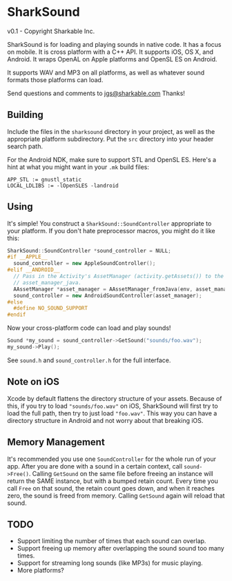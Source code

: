 SharkSound
==========
v0.1 - Copyright Sharkable Inc.

SharkSound is for loading and playing sounds in native code. It has a focus on mobile. It is cross
platform with a C++ API. It supports iOS, OS X, and Android. It wraps OpenAL on Apple platforms and
OpenSL ES on Android.

It supports WAV and MP3 on all platforms, as well as whatever sound formats those platforms can
load.

Send questions and comments to jgs@sharkable.com
Thanks!

Building
--------

Include the files in the `sharksound` directory in your project, as well as the appropriate platform
subdirectory. Put the `src` directory into your header search path.

For the Android NDK, make sure to support STL and OpenSL ES. Here's a hint at what you might want in
your `.mk` build files:
```
APP_STL := gnustl_static
LOCAL_LDLIBS := -lOpenSLES -landroid
```

Using
-----

It's simple! You construct a `SharkSound::SoundController` appropriate to your platform. If you
don't hate preprocessor macros, you might do it like this:

```cpp
SharkSound::SoundController *sound_controller = NULL;
#if __APPLE__
  sound_controller = new AppleSoundController();
#elif __ANDROID__
  // Pass in the Activity's AssetManager (activity.getAssets()) to the native code as
  // asset_manager_java.
  AAssetManager *asset_manager = AAssetManager_fromJava(env, asset_manager_java);  
  sound_controller = new AndroidSoundController(asset_manager);
#else
  #define NO_SOUND_SUPPORT
#endif
```

Now your cross-platform code can load and play sounds!

```cpp
Sound *my_sound = sound_controller->GetSound("sounds/foo.wav");
my_sound->Play();
```

See `sound.h` and `sound_controller.h` for the full interface.

Note on iOS
-----------

Xcode by default flattens the directory structure of your assets. Because of this, if you try to
load `"sounds/foo.wav"` on iOS, SharkSound will first try to load the full path, then try to just
load `"foo.wav"`. This way you can have a directory structure in Android and not worry about that
breaking iOS.

Memory Management
-----------------

It's recommended you use one `SoundController` for the whole run of your app.
After you are done with a sound in a certain context, call `sound->Free()`.
Calling `GetSound` on the same file before freeing an instance will return the SAME instance,
but with a bumped retain count. Every time you call `Free` on that sound, the retain count goes
down, and when it reaches zero, the sound is freed from memory. Calling `GetSound` again will reload
that sound.

TODO
----
- Support limiting the number of times that each sound can overlap.
- Support freeing up memory after overlapping the sound sound too many times.
- Support for streaming long sounds (like MP3s) for music playing.
- More platforms?
